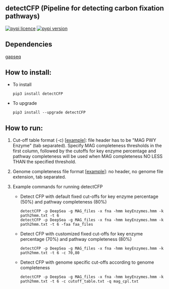 
## detectCFP (Pipeline for detecting carbon fixation pathways)

[![pypi licence](https://img.shields.io/pypi/l/detectCFP.svg)](https://opensource.org/licenses/gpl-3.0.html)
[![pypi version](https://img.shields.io/pypi/v/detectCFP.svg)](https://pypi.python.org/pypi/detectCFP) 


Dependencies
---

[gapseq](https://github.com/jotech/gapseq)


How to install:
---

+ To install

      pip3 install detectCFP

+ To upgrade
   
      pip3 install --upgrade detectCFP


How to run:
---

1. Cut-off table format (-c) [[example](example_data/cutoff_table.txt)]: file header has to be "MAG	PWY	Enzyme" (tab separated). 
Specify MAG completeness thresholds in the first column, followed by the cutoffs for key enzyme percentage 
and pathway completeness will be used when MAG completeness NO LESS THAN the specified threshold.

1. Genome completeness file format [[example](example_data/mag_cpl.txt)]: no header, no genome file extension, tab separated.
    
1. Example commands for running detectCFP

   + Detect CFP with default fixed cut-offs for key enzyme percentage (50%) and pathway completeness (80%)
    
         detectCFP -p DeepSea -g MAG_files -x fna -hmm keyEnzymes.hmm -k path2hmm.txt -t 6 
         detectCFP -p DeepSea -g MAG_files -x fna -hmm keyEnzymes.hmm -k path2hmm.txt -t 6 -faa faa_files

   + Detect CFP with customized fixed cut-offs for key enzyme percentage (70%) and pathway completeness (80%)
       
         detectCFP -p DeepSea -g MAG_files -x fna -hmm keyEnzymes.hmm -k path2hmm.txt -t 6 -c 70,80

   + Detect CFP with genome specific cut-offs according to genome completeness

         detectCFP -p DeepSea -g MAG_files -x fna -hmm keyEnzymes.hmm -k path2hmm.txt -t 6 -c cutoff_table.txt -q mag_cpl.txt

